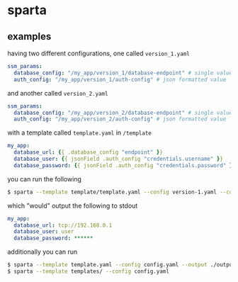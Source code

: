 # sparta

## examples

having two different configurations, one called `version_1.yaml`
```yaml
ssm_params:
  database_config: "/my_app/version_1/database-endpoint" # single value
  auth_config: "/my_app/version_1/auth-config" # json formatted value
```

and another called `version_2.yaml`

```yaml
ssm_params:
  database_config: "/my_app/version_2/database-endpoint" # single value
  auth_config: "/my_app/version_2/auth-config" # json formatted value
```

with a template called `template.yaml` in `/template` 
```yaml
my_app:
  database_url: {{ .database_config "endpoint" }}
  database_user: {{ jsonField .auth_config "credentials.username" }}
  database_password: {{ jsonField .auth_config "credentials.password" }}
```

you can run the following

```bash
$ sparta --template template/template.yaml --config version-1.yaml --config version-2.yaml 
```

which "would" output the following to stdout

```yaml
my_app:
  database_url: tcp://192.168.0.1
  database_user: user
  database_password: ******
```

additionally you can run 
```bash
$ sparta --template template.yaml --config config.yaml --output ./output # will be written to /output/config.yaml
$ sparta --template templates/ --config config.yaml
```
